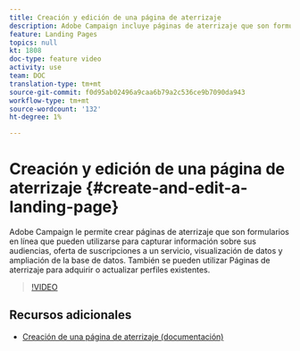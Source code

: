 ```yaml
---
title: Creación y edición de una página de aterrizaje
description: Adobe Campaign incluye páginas de aterrizaje que son formularios en línea que pueden utilizarse para capturar información sobre sus audiencias, oferta de suscripciones a un servicio, visualización de datos y ampliación de la base de datos. También se pueden utilizar Páginas de aterrizaje para adquirir o actualizar perfiles existentes. En estos vídeos se explica cómo crear, editar y probar páginas de aterrizaje en Adobe Campaign Standard.
feature: Landing Pages
topics: null
kt: 1808
doc-type: feature video
activity: use
team: DOC
translation-type: tm+mt
source-git-commit: f0d95ab02496a9caa6b79a2c536ce9b7090da943
workflow-type: tm+mt
source-wordcount: '132'
ht-degree: 1%

---
```



# Creación y edición de una página de aterrizaje {#create-and-edit-a-landing-page}

Adobe Campaign le permite crear páginas de aterrizaje que son formularios en línea que pueden utilizarse para capturar información sobre sus audiencias, oferta de suscripciones a un servicio, visualización de datos y ampliación de la base de datos. También se pueden utilizar Páginas de aterrizaje para adquirir o actualizar perfiles existentes.

>[!VIDEO](https://video.tv.adobe.com/v/24093?quality=12)

## Recursos adicionales

* [Creación de una página de aterrizaje (documentación)](https://docs.campaign.adobe.com/doc/standard/getting_started/en/ACS_CreateLandingPage.html)
